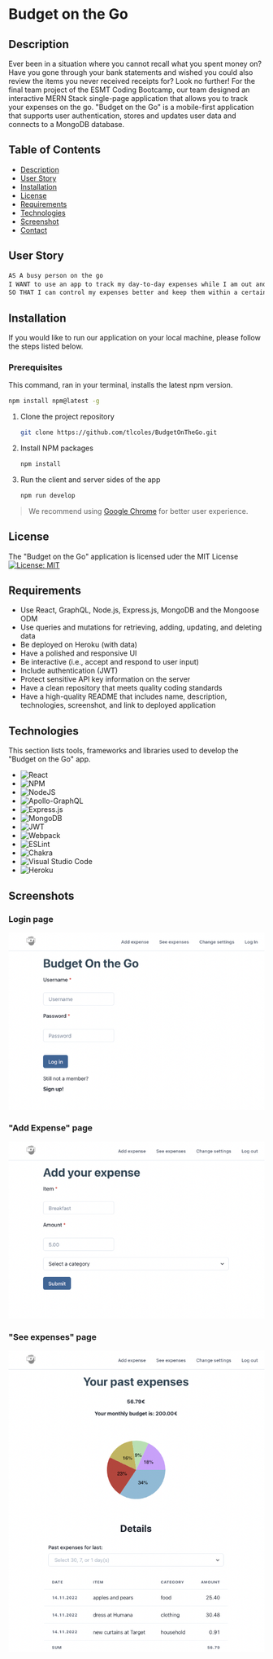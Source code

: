   # Budget on the Go
  
  ## Description

  Ever been in a situation where you cannot recall what you spent money on? Have you gone through your bank statements and wished you could also review the items you never received receipts for? Look no further! For the final team project of the ESMT Coding Bootcamp, our team designed an interactive MERN Stack single-page application that allows you to track your expenses on the go. "Budget on the Go" is a mobile-first application that supports user authentication, stores and updates user data and connects to a MongoDB database. 

## Table of Contents

- [Description](#description)
- [User Story](#userstory)
- [Installation](#installation)
- [License](#license)
- [Requirements](#requirements)
- [Technologies](#technologies)
- [Screenshot](#screenshot)
- [Contact](#contact)

## User Story

```md
AS A busy person on the go
I WANT to use an app to track my day-to-day expenses while I am out and about
SO THAT I can control my expenses better and keep them within a certain budget.
```
## Installation

If you would like to run our application on your local machine, please follow the steps listed below.

### Prerequisites

This command, ran in your terminal, installs the latest npm version.
  ```sh
  npm install npm@latest -g
  ```

1. Clone the project repository
   ```sh
   git clone https://github.com/tlcoles/BudgetOnTheGo.git
   ```

2. Install NPM packages
   ```sh
   npm install
   ```
3. Run the client and server sides of the app
   ```sh
   npm run develop
   ```

> We recommend using [Google Chrome](https://www.google.com/chrome/) for better user experience.

## License

The "Budget on the Go" application is licensed uder the MIT License 
 [![License: MIT](https://img.shields.io/badge/License-MIT-yellow.svg)](https://opensource.org/licenses/MIT)

## Requirements

* Use React, GraphQL, Node.js, Express.js, MongoDB and the Mongoose ODM
* Use queries and mutations for retrieving, adding, updating, and deleting data
* Be deployed on Heroku (with data)
* Have a polished and responsive UI
* Be interactive (i.e., accept and respond to user input)
* Include authentication (JWT)
* Protect sensitive API key information on the server
* Have a clean repository that meets quality coding standards
* Have a high-quality README that includes name, description, technologies, screenshot, and link to deployed application


## Technologies

This section lists tools, frameworks and libraries used to develop the "Budget on the Go" app.

* ![React](https://img.shields.io/badge/react-%2320232a.svg?style=for-the-badge&logo=react&logoColor=%2361DAFB)
* ![NPM](https://img.shields.io/badge/NPM-%23000000.svg?style=for-the-badge&logo=npm&logoColor=white)
* ![NodeJS](https://img.shields.io/badge/node.js-6DA55F?style=for-the-badge&logo=node.js&logoColor=white)
* ![Apollo-GraphQL](https://img.shields.io/badge/-ApolloGraphQL-311C87?style=for-the-badge&logo=apollo-graphql)
* ![Express.js](https://img.shields.io/badge/express.js-%23404d59.svg?style=for-the-badge&logo=express&logoColor=%2361DAFB)
* ![MongoDB](https://img.shields.io/badge/MongoDB-%234ea94b.svg?style=for-the-badge&logo=mongodb&logoColor=white)
* ![JWT](https://img.shields.io/badge/JWT-black?style=for-the-badge&logo=JSON%20web%20tokens)
* ![Webpack](https://img.shields.io/badge/webpack-%238DD6F9.svg?style=for-the-badge&logo=webpack&logoColor=black)
* ![ESLint](https://img.shields.io/badge/ESLint-4B3263?style=for-the-badge&logo=eslint&logoColor=white)
* ![Chakra](https://img.shields.io/badge/chakra-%234ED1C5.svg?style=for-the-badge&logo=chakraui&logoColor=white)
* ![Visual Studio Code](https://img.shields.io/badge/Visual%20Studio%20Code-0078d7.svg?style=for-the-badge&logo=visual-studio-code&logoColor=white)
* ![Heroku](https://img.shields.io/badge/heroku-%23430098.svg?style=for-the-badge&logo=heroku&logoColor=white)

## Screenshots

### Login page

![image](https://github.com/tlcoles/BudgetOnTheGo/blob/d357cc03573ba6cc554e61462ca84348bb7207b3/images/Screenshot1.png)

### "Add Expense" page

![image](https://github.com/tlcoles/BudgetOnTheGo/blob/f55c5e112b0cef6df845e6bd4a686370b673ec7d/images/Screenshot2.png)

### "See expenses" page
![image](https://github.com/tlcoles/BudgetOnTheGo/blob/03774b43527608716381dd2099ac64673c3872c8/images/Screenshot3.png)
